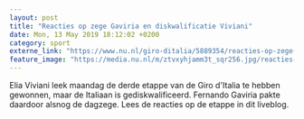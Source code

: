 ```yaml
---
layout: post
title: "Reacties op zege Gaviria en diskwalificatie Viviani"
date: Mon, 13 May 2019 18:12:02 +0200
category: sport
externe_link: "https://www.nu.nl/giro-ditalia/5889354/reacties-op-zege-gaviria-en-diskwalificatie-viviani.html"
feature_image: "https://media.nu.nl/m/ztvxyhjamm3t_sqr256.jpg/reacties-op-zege-gaviria-en-diskwalificatie-viviani.jpg"
---
```


Elia Viviani leek maandag de derde etappe van de Giro d'Italia te hebben gewonnen, maar de Italiaan is gediskwalificeerd. Fernando Gaviria pakte daardoor alsnog de dagzege. Lees de reacties op de etappe in dit liveblog.
